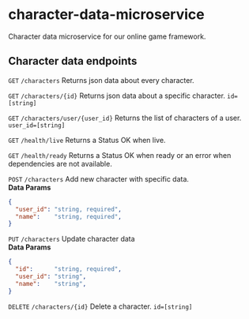 # character-data-microservice
Character data microservice for our online game framework. 

## Character data endpoints

`GET` `/characters` Returns json data about every character.

`GET` `/characters/{id}` Returns json data about a specific character. `id=[string]`

`GET` `/characters/user/{user_id}` Returns the list of characters of a user. `user_id=[string]`

`GET` `/health/live` Returns a Status OK when live.

`GET` `/health/ready` Returns a Status OK when ready or an error when dependencies are not available.

`POST` `/characters` Add new character with specific data. </br>
__Data Params__
```json
{
  "user_id": "string, required",
  "name":    "string, required",
}
```

`PUT` `/characters` Update character data </br>
__Data Params__
```json
{
  "id":      "string, required",
  "user_id": "string",
  "name":    "string",
}
```

`DELETE` `/characters/{id}` Delete a character.  `id=[string]`
